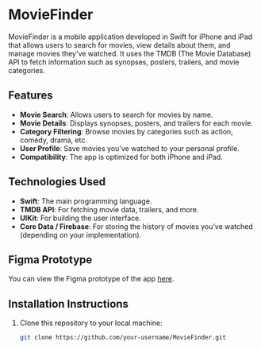 # MovieFinder

MovieFinder is a mobile application developed in Swift for iPhone and iPad that allows users to search for movies, view details about them, and manage movies they've watched. It uses the TMDB (The Movie Database) API to fetch information such as synopses, posters, trailers, and movie categories.

## Features

- **Movie Search**: Allows users to search for movies by name.
- **Movie Details**: Displays synopses, posters, and trailers for each movie.
- **Category Filtering**: Browse movies by categories such as action, comedy, drama, etc.
- **User Profile**: Save movies you've watched to your personal profile.
- **Compatibility**: The app is optimized for both iPhone and iPad.

## Technologies Used

- **Swift**: The main programming language.
- **TMDB API**: For fetching movie data, trailers, and more.
- **UIKit**: For building the user interface.
- **Core Data / Firebase**: For storing the history of movies you’ve watched (depending on your implementation).

## Figma Prototype

You can view the Figma prototype of the app [here]([https://www.figma.com/file/your-prototype-link](https://www.figma.com/design/aCtVNm5U7a7kZBKAJvdYQa/Untitled?node-id=5-2&t=lZWIiZEawemPMT4U-1)).

## Installation Instructions

1. Clone this repository to your local machine:

   ```bash
   git clone https://github.com/your-username/MovieFinder.git

